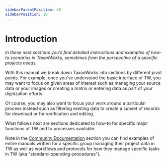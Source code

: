 ```yaml
---
sidebarParentPosition: 40
sidebarPosition: 10 
---
```


# Introduction 


_In these next sections you'll find detailed instructions and examples of how-to scenarios in TaxonWorks, sometimes from the perspective of a specific projects needs._

With this manual we break down TaxonWorks into sections by different pivot points. For example, once you've understood the basic interface of TW, you may want to focus on given areas of interest such as managing your source data or your images or creating a matrix or entering data as part of your digitization efforts.

Of course, you may also want to focus your work around a particular process instead such as filtering existing data to create a subset of records for download or for verification and editing.

What follows next are sections dedicated to how-to for specific major functions of TW and to processes available.

Note in the [Community Documentation](/guide/community-resources.html) section you can find examples of entire manuals written for a specific group managing their project data in TW as well as workflows and protocols for how they manage specific tasks in TW (aka "standard-operating-procedures").